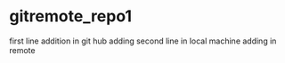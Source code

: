 # gitremote_repo1
first line addition in git hub
adding second line in local machine
adding in remote
